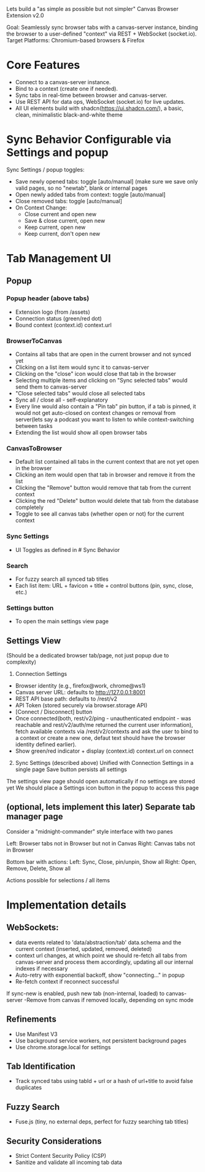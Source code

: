 Lets build a "as simple as possible but not simpler" Canvas Browser Extension v2.0

Goal: Seamlessly sync browser tabs with a canvas-server instance, binding the browser to a user-defined "context" via REST + WebSocket (socket.io).
Target Platforms: Chromium-based browsers & Firefox

# Core Features

- Connect to a canvas-server instance.
- Bind to a context (create one if needed).
- Sync tabs in real-time between browser and canvas-server.
- Use REST API for data ops, WebSocket (socket.io) for live updates.
- All UI elements build with shadcn(https://ui.shadcn.com/), a basic, clean, minimalistic black-and-white theme

# Sync Behavior Configurable via Settings and popup

Sync Settings / popup toggles:
- Save newly opened tabs: toggle [auto/manual] (make sure we save only valid pages, so no "newtab", blank or internal pages
- Open newly added tabs from context: toggle [auto/manual]
- Close removed tabs: toggle [auto/manual]
- On Context Change:
  - Close current and open new
  - Save & close current, open new
  - Keep current, open new
  - Keep current, don't open new

# Tab Management UI

## Popup

### Popup header (above tabs)

- Extension logo (from /assets)
- Connection status (green/red dot)
- Bound context (context.id) context.url

### BrowserToCanvas
 - Contains all tabs that are open in the current browser and not synced yet
 - Clicking on a list item would sync it to canvas-server
 - Clicking on the "close" icon would close that tab in the browser
 - Selecting multiple items and clicking on "Sync selected tabs" would send them to canvas-server
 - "Close selected tabs" would close all selected tabs
 - Sync all / close all - self-explanatory
 - Every line would also contain a "Pin tab" pin button, if a tab is pinned, it would not get auto-closed on context changes or removal from server(lets say a podcast you want to listen to while context-switching between tasks
 - Extending the list would show all open browser tabs

### CanvasToBrowser
 - Default list contained all tabs in the current context that are not yet open in the browser
  - Clicking an item would open that tab in browser and remove it from the list
  - Clicking the "Remove" button would remove that tab from the current context
  - Clicking the red "Delete" button would delete that tab from the database completely
  - Toggle to see all canvas tabs (whether open or not) for the current context

### Sync Settings

- UI Toggles as defined in # Sync Behavior
  
### Search

- For fuzzy search all synced tab titles
- Each list item: URL + favicon + title + control buttons (pin, sync, close, etc.)

### Settings button 

- To open the main settings view page

## Settings View
(Should be a dedicated browser tab/page, not just popup due to complexity)

1. Connection Settings
- Browser identity (e.g., firefox@work, chrome@ws1)
- Canvas server URL: defaults to http://127.0.0.1:8001
- REST API base path: defaults to /rest/v2
- API Token (stored securely via browser.storage API)
- [Connect / Disconnect] button
- Once connected(both, rest/v2/ping - unauthenticated endpoint - was reachable and rest/v2/auth/me returned the current user information), fetch available contexts via /rest/v2/contexts and ask the user to bind to a context or create a new one, defaut text should have the browser identity defined earlier).
- Show green/red indicator + display (context.id) context.url on connect

2. Sync Settings (described above)
Unified with Connection Settings in a single page
Save button persists all settings

The settings view page should open automatically if no settings are stored yet
We should place a Settings icon button in the popup to access this page

## (optional, lets implement this later) Separate tab manager page

Consider a "midnight-commander" style interface with two panes

Left: Browser tabs not in Browser but not in Canvas
Right: Canvas tabs not in Browser

Bottom bar with actions:
Left: Sync, Close, pin/unpin, Show all
Right: Open, Remove, Delete, Show all

Actions possible for selections / all items

# Implementation details

## WebSockets:

- data events related to 'data/abstraction/tab' data.schema and the current context (inserted, updated, removed, deleted)
- context url changes, at which point we should re-fetch all tabs from canvas-server and process them accordingly, updating all our internal indexes if necessary
- Auto-retry with exponential backoff, show "connecting…" in popup
- Re-fetch context if reconnect successful

If sync-new is enabled, push new tab (non-internal, loaded) to canvas-server
-Remove from canvas if removed locally, depending on sync mode

## Refinements

- Use Manifest V3
- Use background service workers, not persistent background pages
- Use chrome.storage.local for settings

## Tab Identification

- Track synced tabs using tabId + url or a hash of url+title to avoid false duplicates

## Fuzzy Search

- Fuse.js (tiny, no external deps, perfect for fuzzy searching tab titles)

## Security Considerations

- Strict Content Security Policy (CSP)
- Sanitize and validate all incoming tab data
